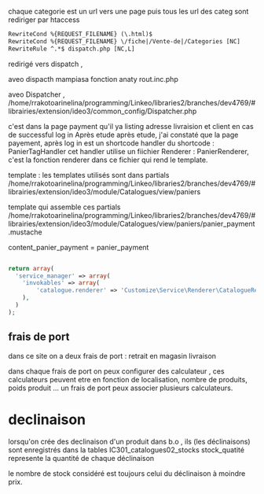 chaque categorie est un url vers une page
puis tous les url des categ sont rediriger par htaccess

```html 
RewriteCond %{REQUEST_FILENAME} (\.html)$
RewriteCond %{REQUEST_FILENAME} \/fiche|/Vente-de|/Categories [NC]
RewriteRule ^.*$ dispatch.php [NC,L]
```

redirigé vers dispatch ,

aveo dispacth mampiasa fonction anaty rout.inc.php

aveo Dispatcher , /home/rrakotoarinelina/programming/Linkeo/libraries2/branches/dev4769/#librairies/extension/ideo3/common_config/Dispatcher.php 

c'est dans la page payment qu'il ya listing adresse livraision et client en cas de successful log in
<span class="remarque" >Après etude</span>
après etude, j'ai constaté que la page payement, après log in est un shortcode
handler du shortcode  : PanierTagHandler
cet handler utilise un fiichier Renderer : PanierRenderer, c'est la fonction renderer dans ce fichier qui rend le template.


template  : les templates utilisés sont dans partials 
/home/rrakotoarinelina/programming/Linkeo/libraries2/branches/dev4769/#librairies/extension/ideo3/module/Catalogues/view/paniers

template qui assemble ces partials 
/home/rrakotoarinelina/programming/Linkeo/libraries2/branches/dev4769/#librairies/extension/ideo3/module/Catalogues/view/paniers/panier_payment.mustache


content_panier_payment = panier_payment

```php

return array(
  'service_manager' => array(
    'invokables' => array(
        'catalogue.renderer' => 'Customize\Service\Renderer\CatalogueRenderer',
    ),
  )
);

```



## frais de port

dans ce site on a deux frais de port  : 
retrait en magasin 
livraison

dans chaque frais de port on peux configurer des calculateur , ces calculateurs peuvent etre en fonction de localisation, nombre de produits, poids produit ...
un frais de port peux associer plusieurs calculateurs.


# declinaison

lorsqu'on crée des declinaison d'un produit dans b.o , ils (les déclinaisons) sont enregistrés dans la tables IC301_catalogues02_stocks 
stock_quatité represente la quantité de chaque déclinaison

le nombre de stock considéré est toujours celui du déclinaison à moindre prix.